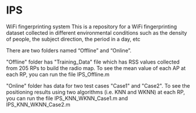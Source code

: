 # IPS
WiFi fingerprinting system
This is a repository for a WiFi fingerprinting dataset collected in different environmental conditions
such as the density of people, the subject direction, the period in a day, etc

There are two folders named “Offline” and “Online”.

"Offline" folder has "Training_Data" file which has RSS values collected from 205 RPs to build the radio map. 
To see the mean value of each AP at each RP, you can run the file IPS_Offline.m

"Online" folder has data for two test cases "Case1" and "Case2".
To see the positioning results using two algorithms (i.e. KNN and WKNN) at each RP, 
you can run the file IPS_KNN_WKNN_Case1.m and IPS_KNN_WKNN_Case2.m
